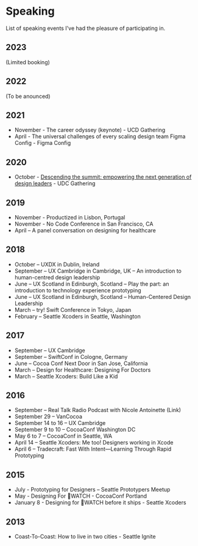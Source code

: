 # Speaking
List of speaking events I've had the pleasure of participating in.

## 2023
(Limited booking)

## 2022
(To be anounced)

## 2021
- November -  The career odyssey (keynote) - UCD Gathering 
- April - The universal challenges of every scaling design team
Figma Config - Figma Config

## 2020
- October -  [Descending the summit: empowering the next generation of design leaders](https://www.ucdgathering.net/programme/descending-summit-empowering-next-generation-design-leaders) - UDC Gathering

## 2019
* November - Productized in Lisbon, Portugal
* November - No Code Conference in San Francisco, CA
* April – A panel conversation on designing for healthcare

## 2018
* October – UXDX in Dublin, Ireland
* September – UX Cambridge in Cambridge, UK – An introduction to human-centred design leadership
* June – UX Scotland in Edinburgh, Scotland – Play the part: an introduction to technology experience prototyping
* June – UX Scotland in Edinburgh, Scotland – Human-Centered Design Leadership
* March – try! Swift Conference in Tokyo, Japan
* February – Seattle Xcoders in Seattle, Washington

## 2017
* September – UX Cambridge
* September – SwiftConf in Cologne, Germany
* June – Cocoa Conf Next Door in San Jose, California
* March – Design for Healthcare: Designing For Doctors
* March – Seattle Xcoders: Build Like a Kid

## 2016
* September – Real Talk Radio Podcast with Nicole Antoinette (Link)
* September 29 – VanCocoa 
* September 14 to 16 – UX Cambridge 
* September 9 to 10 – CocoaConf Washington DC
* May 6 to 7 – CocoaConf in Seattle, WA
* April 14 – Seattle Xcoders: Me too! Designers working in Xcode
* April 6 – Tradecraft: Fast With Intent—Learning Through Rapid Prototyping

## 2015
* July - Prototyping for Designers – Seattle Prototypers Meetup
* May - Designing For WATCH - CocoaConf Portland
* January 8 - Designing for WATCH before it ships  - Seattle Xcoders

## 2013
* Coast-To-Coast: How to live in two cities - Seattle Ignite
